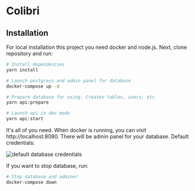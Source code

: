 # Colibri

## Installation

For local installation this project you need docker and node.js. Next, clone repository and run:

```bash
# Install dependencies
yarn install

# Launch postgress and admin panel for database
docker-compose up -d

# Prepare database for using. Creates tables, users, etc
yarn api:prepare

# Launch api in dev mode
yarn api:start
```

It's all of you need. When docker is running, you can visit http://localhost:8080. There will be
admin panel for your database. Default credentials:

![default database credentials](./images/default-database-credentials.png)

If you want to stop database, run:

```bash
# Stop database and adminer
docker-compose down
```
